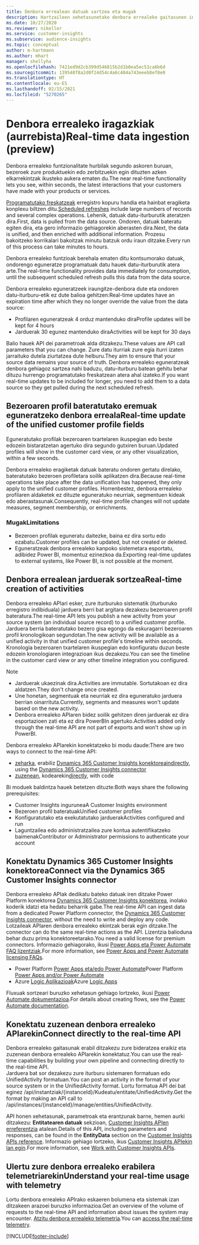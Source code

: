 ```yaml
---
title: Denbora errealean datuak sartzea eta mugak
description: Hartzaileen xehetasunetako denbora errealeko gaitasunen inguruko informazio orokorra.
ms.date: 10/27/2020
ms.reviewer: nikeller
ms.service: customer-insights
ms.subservice: audience-insights
ms.topic: conceptual
author: m-hartmann
ms.author: mhart
manager: shellyha
ms.openlocfilehash: 7421ed9d2cb399d546815b2d1b0ea5ec51ca6b6d
ms.sourcegitcommit: 139548f8a2d0f24d54c4a6c404a743eeeb8ef8e0
ms.translationtype: HT
ms.contentlocale: eu-ES
ms.lasthandoff: 02/15/2021
ms.locfileid: "5270265"
---
```

# <a name="real-time-data-ingestion-preview"></a><span data-ttu-id="56b06-103">Denbora errealeko iragazkiak (aurrebista)</span><span class="sxs-lookup"><span data-stu-id="56b06-103">Real-time data ingestion (preview)</span></span>

<span data-ttu-id="56b06-104">Denbora errealeko funtzionalitate hurbilak segundo askoren buruan, bezeroek zure produktuekin edo zerbitzuekin egin dituzten azken elkarrekintzak ikusteko aukera ematen du.</span><span class="sxs-lookup"><span data-stu-id="56b06-104">The near real-time functionality lets you see, within seconds, the latest interactions that your customers have made with your products or services.</span></span>

<span data-ttu-id="56b06-105">[Programatutako freskatzeak](system.md#schedule-tab) erregistro kopuru handia eta hainbat eragiketa konplexu biltzen ditu.</span><span class="sxs-lookup"><span data-stu-id="56b06-105">[Scheduled refreshes](system.md#schedule-tab) include large numbers of records and several complex operations.</span></span> <span data-ttu-id="56b06-106">Lehenik, datuak datu-iturburutik ateratzen dira.</span><span class="sxs-lookup"><span data-stu-id="56b06-106">First, data is pulled from the data source.</span></span> <span data-ttu-id="56b06-107">Ondoren, datuak bateratu egiten dira, eta gero informazio gehiagorekin aberasten dira.</span><span class="sxs-lookup"><span data-stu-id="56b06-107">Next, the data is unified, and then enriched with additional information.</span></span> <span data-ttu-id="56b06-108">Prozesu bakoitzeko korrikalari bakoitzak minutu batzuk ordu iraun ditzake.</span><span class="sxs-lookup"><span data-stu-id="56b06-108">Every run of this process can take minutes to hours.</span></span>

<span data-ttu-id="56b06-109">Denbora errealeko funtzioak berehala ematen ditu kontsumorako datuak, ondorengo eguneratze programatuak datu hauek datu-iturburutik atera arte.</span><span class="sxs-lookup"><span data-stu-id="56b06-109">The real-time functionality provides data immediately for consumption, until the subsequent scheduled refresh pulls this data from the data source.</span></span>

<span data-ttu-id="56b06-110">Denbora errealeko eguneratzeek iraungitze-denbora dute eta ondoren datu-iturburu-etik ez dute balioa gehitzen:</span><span class="sxs-lookup"><span data-stu-id="56b06-110">Real-time updates have an expiration time after which they no longer override the value from the data source:</span></span>

- <span data-ttu-id="56b06-111">Profilaren eguneratzeak 4 orduz mantenduko dira</span><span class="sxs-lookup"><span data-stu-id="56b06-111">Profile updates will be kept for 4 hours</span></span>
- <span data-ttu-id="56b06-112">Jarduerak 30 egunez mantenduko dira</span><span class="sxs-lookup"><span data-stu-id="56b06-112">Activities will be kept for 30 days</span></span>

<span data-ttu-id="56b06-113">Balio hauek API dei parametroak alda ditzakezu.</span><span class="sxs-lookup"><span data-stu-id="56b06-113">These values are API call parameters that you can change.</span></span> <span data-ttu-id="56b06-114">Zure datu iturriak zure egia iturri izaten jarraituko dutela ziurtatzea dute helburu.</span><span class="sxs-lookup"><span data-stu-id="56b06-114">They aim to ensure that your source data remains your source of truth.</span></span> <span data-ttu-id="56b06-115">Denbora errealeko eguneratzeak denbora gehiagoz sartzea nahi baduzu, datu-iturburu batean gehitu behar dituzu hurrengo programatutako freskatzean atera ahal izateko.</span><span class="sxs-lookup"><span data-stu-id="56b06-115">If you want real-time updates to be included for longer, you need to add them to a data source so they get pulled during the next scheduled refresh.</span></span>

## <a name="real-time-update-of-the-unified-customer-profile-fields"></a><span data-ttu-id="56b06-116">Bezeroaren profil bateratutako eremuak eguneratzeko denbora erreala</span><span class="sxs-lookup"><span data-stu-id="56b06-116">Real-time update of the unified customer profile fields</span></span>

<span data-ttu-id="56b06-117">Eguneratutako profilak bezeroaren txartelaren ikuspegian edo beste edozein bistaratzetan agertuko dira segundo gutxiren buruan.</span><span class="sxs-lookup"><span data-stu-id="56b06-117">Updated profiles will show in the customer card view, or any other visualization, within a few seconds.</span></span>

<span data-ttu-id="56b06-118">Denbora errealeko eragiketak datuak bateratu ondoren gertatu direlako, bateratutako bezeroen profiletara soilik aplikatzen dira.</span><span class="sxs-lookup"><span data-stu-id="56b06-118">Because real-time operations take place after the data unification has happened, they only apply to the unified customer profiles.</span></span> <span data-ttu-id="56b06-119">Horrenbestez, denbora errealeko profilaren aldaketek ez dituzte eguneratuko neurriak, segmentuen kideak edo aberastasunak.</span><span class="sxs-lookup"><span data-stu-id="56b06-119">Consequently, real-time profile changes will not update measures, segment membership, or enrichments.</span></span>

### <a name="limitations"></a><span data-ttu-id="56b06-120">Mugak</span><span class="sxs-lookup"><span data-stu-id="56b06-120">Limitations</span></span>

- <span data-ttu-id="56b06-121">Bezeroen profilak eguneratu daitezke, baina ez dira sortu edo ezabatu.</span><span class="sxs-lookup"><span data-stu-id="56b06-121">Customer profiles can be updated, but not created or deleted.</span></span>
- <span data-ttu-id="56b06-122">Eguneratzeak denbora errealeko kanpoko sistemetara esportatu, adibidez Power BI, momentuz ezinezkoa da.</span><span class="sxs-lookup"><span data-stu-id="56b06-122">Exporting real-time updates to external systems, like Power BI, is not possible at the moment.</span></span>

## <a name="real-time-creation-of-activities"></a><span data-ttu-id="56b06-123">Denbora errealean jarduerak sortzea</span><span class="sxs-lookup"><span data-stu-id="56b06-123">Real-time creation of activities</span></span>

<span data-ttu-id="56b06-124">Denbora errealeko APIari esker, zure iturburuko sistematik (iturburuko erregistro indibiduala) jarduera berri bat argitara dezakezu bezeroaren profil bateratura.</span><span class="sxs-lookup"><span data-stu-id="56b06-124">The real-time API lets you publish a new activity from your source system (an individual source record) to a unified customer profile.</span></span> <span data-ttu-id="56b06-125">Jarduera berria bateratutako bezero gisa egongo da eskuragarri bezeroaren profil kronologikoan segundotan.</span><span class="sxs-lookup"><span data-stu-id="56b06-125">The new activity will be available as a unified activity in that unified customer profile's timeline within seconds.</span></span> <span data-ttu-id="56b06-126">Kronologia bezeroaren txartelaren ikuspegian edo konfiguratu duzun beste edozein kronologiaren integrazioan ikus dezakezu.</span><span class="sxs-lookup"><span data-stu-id="56b06-126">You can see the timeline in the customer card view or any other timeline integration you configured.</span></span>

> [!NOTE]
>
> - <span data-ttu-id="56b06-127">Jarduerak ukaezinak dira.</span><span class="sxs-lookup"><span data-stu-id="56b06-127">Activities are immutable.</span></span> <span data-ttu-id="56b06-128">Sortutakoan ez dira aldatzen.</span><span class="sxs-lookup"><span data-stu-id="56b06-128">They don't change once created.</span></span>
> - <span data-ttu-id="56b06-129">Une honetan, segmentuak eta neurriak ez dira eguneratuko jarduera berrian oinarrituta.</span><span class="sxs-lookup"><span data-stu-id="56b06-129">Currently, segments and measures won't update based on the new activity.</span></span>
> - <span data-ttu-id="56b06-130">Denbora errealeko APIaren bidez soilik gehitzen diren jarduerak ez dira esportazioen zati eta ez dira PowerBIn agertuko.</span><span class="sxs-lookup"><span data-stu-id="56b06-130">Activities added only through the real-time API are not part of exports and won't show up in PowerBI.</span></span>

<span data-ttu-id="56b06-131">Denbora errealeko APIarekin konektatzeko bi modu daude:</span><span class="sxs-lookup"><span data-stu-id="56b06-131">There are two ways to connect to the real-time API:</span></span>

- <span data-ttu-id="56b06-132">[zeharka](#connect-via-the-dynamics-365-customer-insights-connector), erabiliz [Dynamics 365 Customer Insights konektorea](https://docs.microsoft.com/connectors/customerinsights/)</span><span class="sxs-lookup"><span data-stu-id="56b06-132">[indirectly](#connect-via-the-dynamics-365-customer-insights-connector), using the [Dynamics 365 Customer Insights connector](https://docs.microsoft.com/connectors/customerinsights/)</span></span>
- <span data-ttu-id="56b06-133">[zuzenean](#connect-directly-to-the-real-time-api), kodearekin</span><span class="sxs-lookup"><span data-stu-id="56b06-133">[directly](#connect-directly-to-the-real-time-api), with code</span></span>

<span data-ttu-id="56b06-134">Bi moduek baldintza hauek betetzen dituzte:</span><span class="sxs-lookup"><span data-stu-id="56b06-134">Both ways share the following prerequisites:</span></span>

- <span data-ttu-id="56b06-135">Customer Insights ingurunea</span><span class="sxs-lookup"><span data-stu-id="56b06-135">A Customer Insights environment</span></span>
- <span data-ttu-id="56b06-136">Bezeroen profil bateratuak</span><span class="sxs-lookup"><span data-stu-id="56b06-136">Unified customer profiles</span></span>
- <span data-ttu-id="56b06-137">Konfiguratutako eta exekutatutako jarduerak</span><span class="sxs-lookup"><span data-stu-id="56b06-137">Activities configured and run</span></span>
- <span data-ttu-id="56b06-138">Laguntzailea edo administratzailea zure kontua autentifikatzeko baimenak</span><span class="sxs-lookup"><span data-stu-id="56b06-138">Contributor or Administrator permissions to authenticate your account</span></span>

## <a name="connect-via-the-dynamics-365-customer-insights-connector"></a><span data-ttu-id="56b06-139">Konektatu Dynamics 365 Customer Insights konektorea</span><span class="sxs-lookup"><span data-stu-id="56b06-139">Connect via the Dynamics 365 Customer Insights connector</span></span>

<span data-ttu-id="56b06-140">Denbora errealeko APIak dedikatu bateko datuak iren ditzake Power Platform konektorea [Dynamics 365 Customer Insights konektorea](https://docs.microsoft.com/connectors/customerinsights/), inolako koderik idatzi eta hedatu beharrik gabe.</span><span class="sxs-lookup"><span data-stu-id="56b06-140">The real-time API can ingest data from a dedicated Power Platform connector, the [Dynamics 365 Customer Insights connector](https://docs.microsoft.com/connectors/customerinsights/), without the need to write and deploy any code.</span></span>    
<span data-ttu-id="56b06-141">Lotzaileak APIaren denbora errealeko ekintzak berak egin ditzake.</span><span class="sxs-lookup"><span data-stu-id="56b06-141">The connector can do the same real-time actions as the API.</span></span> <span data-ttu-id="56b06-142">Lizentzia balioduna behar duzu prima konektoreetarako.</span><span class="sxs-lookup"><span data-stu-id="56b06-142">You need a valid license for premium connectors.</span></span> <span data-ttu-id="56b06-143">Informazio gehiagorako, ikusi [Power Apps eta Power Automate FAQ lizentziak](https://docs.microsoft.com/power-platform/admin/powerapps-flow-licensing-faq).</span><span class="sxs-lookup"><span data-stu-id="56b06-143">For more information, see [Power Apps and Power Automate licensing FAQs](https://docs.microsoft.com/power-platform/admin/powerapps-flow-licensing-faq).</span></span>

- <span data-ttu-id="56b06-144">Power Platform [Power Apps eta/edo Power Automate](https://docs.microsoft.com/connectors/)</span><span class="sxs-lookup"><span data-stu-id="56b06-144">Power Platform [Power Apps and/or Power Automate](https://docs.microsoft.com/connectors/)</span></span>
- <span data-ttu-id="56b06-145">Azure [Logic Aplikazioak](https://docs.microsoft.com/azure/connectors/apis-list)</span><span class="sxs-lookup"><span data-stu-id="56b06-145">Azure [Logic Apps](https://docs.microsoft.com/azure/connectors/apis-list)</span></span>

<span data-ttu-id="56b06-146">Fluxuak sortzeari buruzko xehetasun gehiago lortzeko, ikusi [Power Automate dokumentazioa](https://docs.microsoft.com/power-automate/).</span><span class="sxs-lookup"><span data-stu-id="56b06-146">For details about creating flows, see the [Power Automate documentation](https://docs.microsoft.com/power-automate/).</span></span>

## <a name="connect-directly-to-the-real-time-api"></a><span data-ttu-id="56b06-147">Konektatu zuzenean denbora errealeko APIarekin</span><span class="sxs-lookup"><span data-stu-id="56b06-147">Connect directly to the real-time API</span></span>

<span data-ttu-id="56b06-148">Denbora errealeko gaitasunak erabil ditzakezu zure bideratzea eraikiz eta zuzenean denbora errealeko APIarekin konektatuz.</span><span class="sxs-lookup"><span data-stu-id="56b06-148">You can use the real-time capabilities by building your own pipeline and connecting directly to the real-time API.</span></span>    
<span data-ttu-id="56b06-149">Jarduera bat sor dezakezu zure iturburu sistemaren formatuan edo UnifiedActivity formatuan.</span><span class="sxs-lookup"><span data-stu-id="56b06-149">You can post an activity in the format of your source system or in the UnifiedActivity format.</span></span> <span data-ttu-id="56b06-150">Lortu formatua API dei bat eginez /api/instantziak/{instanceId}/Kudeatu/entitate/UnifiedActivity.</span><span class="sxs-lookup"><span data-stu-id="56b06-150">Get the format by making an API call to /api/instances/{instanceId}/manage/entities/UnifiedActivity.</span></span>

<span data-ttu-id="56b06-151">API honen xehetasunak, parametroak eta erantzunak barne, hemen aurki ditzakezu: **Entitatearen datuak** sekzioan, [Customer Insights APIen erreferentzia](https://developer.ci.ai.dynamics.com/api-details#api=CustomerInsights) atalean.</span><span class="sxs-lookup"><span data-stu-id="56b06-151">Details of this API, including parameters and responses, can be found in the **EntityData** section on the [Customer Insights APIs reference](https://developer.ci.ai.dynamics.com/api-details#api=CustomerInsights).</span></span> <span data-ttu-id="56b06-152">Informazio gehiago lortzeko, ikus [Customer Insights APIekin lan egin](apis.md).</span><span class="sxs-lookup"><span data-stu-id="56b06-152">For more information, see [Work with Customer Insights APIs](apis.md).</span></span>

## <a name="understand-your-real-time-usage-with-telemetry"></a><span data-ttu-id="56b06-153">Ulertu zure denbora errealeko erabilera telemetriarekin</span><span class="sxs-lookup"><span data-stu-id="56b06-153">Understand your real-time usage with telemetry</span></span>

<span data-ttu-id="56b06-154">Lortu denbora errealeko APIrako eskaeren bolumena eta sistemak izan ditzakeen arazoei buruzko informazioa.</span><span class="sxs-lookup"><span data-stu-id="56b06-154">Get an overview of the volume of requests to the real-time API and information about issues the system may encounter.</span></span> <span data-ttu-id="56b06-155">[Atzitu denbora errealeko telemetria](system.md#api-usage-tab).</span><span class="sxs-lookup"><span data-stu-id="56b06-155">You can [access the real-time telemetry](system.md#api-usage-tab).</span></span> 


[!INCLUDE[footer-include](../includes/footer-banner.md)]